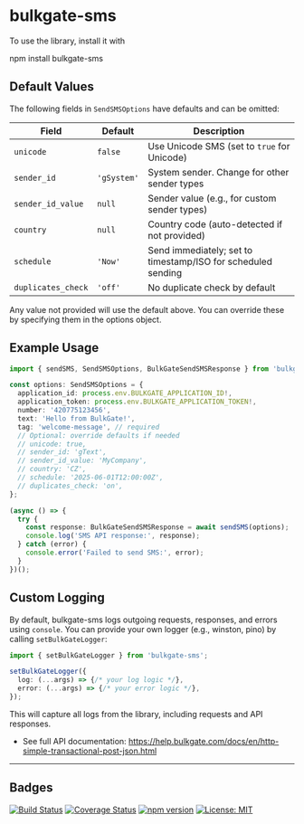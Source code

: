 # bulkgate-sms

To use the library, install it with

npm install bulkgate-sms

## Default Values

The following fields in `SendSMSOptions` have defaults and can be omitted:

| Field            | Default     | Description                                                   |
|------------------|-------------|---------------------------------------------------------------|
| `unicode`        | `false`     | Use Unicode SMS (set to `true` for Unicode)                   |
| `sender_id`      | `'gSystem'` | System sender. Change for other sender types                  |
| `sender_id_value`| `null`      | Sender value (e.g., for custom sender types)                  |
| `country`        | `null`      | Country code (auto-detected if not provided)                  |
| `schedule`       | `'Now'`     | Send immediately; set to timestamp/ISO for scheduled sending  |
| `duplicates_check`| `'off'`    | No duplicate check by default                                 |

Any value not provided will use the default above. You can override these by specifying them in the options object.

## Example Usage

```typescript
import { sendSMS, SendSMSOptions, BulkGateSendSMSResponse } from 'bulkgate-sms';

const options: SendSMSOptions = {
  application_id: process.env.BULKGATE_APPLICATION_ID!,
  application_token: process.env.BULKGATE_APPLICATION_TOKEN!,
  number: '420775123456',
  text: 'Hello from BulkGate!',
  tag: 'welcome-message', // required
  // Optional: override defaults if needed
  // unicode: true,
  // sender_id: 'gText',
  // sender_id_value: 'MyCompany',
  // country: 'CZ',
  // schedule: '2025-06-01T12:00:00Z',
  // duplicates_check: 'on',
};

(async () => {
  try {
    const response: BulkGateSendSMSResponse = await sendSMS(options);
    console.log('SMS API response:', response);
  } catch (error) {
    console.error('Failed to send SMS:', error);
  }
})();
```

## Custom Logging

By default, bulkgate-sms logs outgoing requests, responses, and errors using `console`. You can provide your own logger (e.g., winston, pino) by calling `setBulkGateLogger`:

```typescript
import { setBulkGateLogger } from 'bulkgate-sms';

setBulkGateLogger({
  log: (...args) => {/* your log logic */},
  error: (...args) => {/* your error logic */},
});
```

This will capture all logs from the library, including requests and API responses.

- See full API documentation: https://help.bulkgate.com/docs/en/http-simple-transactional-post-json.html

---

## Badges

[![Build Status](https://github.com/stefanbertos/bulkgate-sms/actions/workflows/ci.yml/badge.svg)](https://github.com/stefanbertos/bulkgate-sms/actions/workflows/ci.yml)
[![Coverage Status](https://img.shields.io/codecov/c/github/stefanbertos/bulkgate-sms?style=flat-square)](https://app.codecov.io/gh/stefanbertos/bulkgate-sms)
[![npm version](https://img.shields.io/npm/v/bulkgate-sms.svg?style=flat-square)](https://www.npmjs.com/package/bulkgate-sms)
[![License: MIT](https://img.shields.io/badge/License-MIT-yellow.svg?style=flat-square)](https://opensource.org/licenses/MIT)
